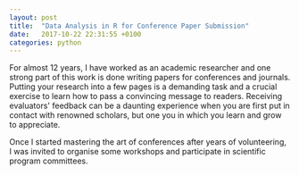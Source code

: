 ```yaml
---
layout: post
title:  "Data Analysis in R for Conference Paper Submission"
date:   2017-10-22 22:31:55 +0100
categories: python
---
```


For almost 12 years, I have worked as an academic researcher and one strong part
of this work is done writing papers for conferences and journals. Putting your
research into a few pages is a demanding task and a crucial exercise to learn how
to pass a convincing message to readers. Receiving evaluators' feedback can be a
daunting experience when you are first put in contact with renowned scholars, but
one you in which you learn and grow to appreciate.

Once I started mastering the art of conferences after years of volunteering, I
was invited to organise some workshops and participate in scientific program
committees.
